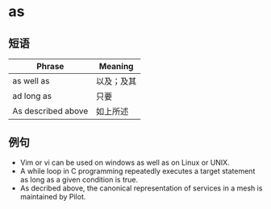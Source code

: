 # as

## 短语

| Phrase             | Meaning    |
| ------------------ | ---------- |
| as well as         | 以及；及其 |
| ad long as         | 只要       |
| As described above | 如上所述   |

## 例句

* Vim or vi can be used on windows as well as on Linux or UNIX.
* A while loop in C programming repeatedly executes a target statement as long as a given condition is true.
* As decribed above, the canonical representation of services in a mesh is maintained by Pilot.
